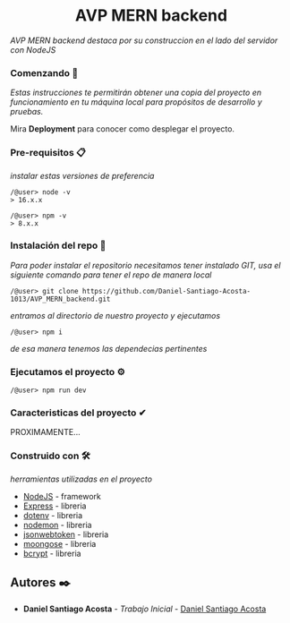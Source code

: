 <h1 align="center"> AVP MERN backend </h1>


_AVP MERN backend destaca por su construccion en el lado del servidor con NodeJS_

### Comenzando 🚀

_Estas instrucciones te permitirán obtener una copia del proyecto en funcionamiento en tu máquina local para propósitos de desarrollo y pruebas._

Mira **Deployment** para conocer como desplegar el proyecto.


### Pre-requisitos 📋

_instalar estas versiones de preferencia_

```
/@user> node -v
> 16.x.x
```

```
/@user> npm -v
> 8.x.x
```

### Instalación del repo 🔧

_Para poder instalar el repositorio necesitamos tener instalado GIT, usa el siguiente comando para tener el repo de manera local_

```
/@user> git clone https://github.com/Daniel-Santiago-Acosta-1013/AVP_MERN_backend.git
```

_entramos al directorio de nuestro proyecto y ejecutamos_

```
/@user> npm i 
```

_de esa manera tenemos las dependecias pertinentes_

### Ejecutamos el proyecto ⚙️
```
/@user> npm run dev
```

### Caracteristicas del proyecto ✔

PROXIMAMENTE...

### Construido con 🛠️

_herramientas utilizadas en el proyecto_

* [NodeJS](https://nodejs.org/es/) - framework 
* [Express](https://expressjs.com/) - libreria
* [dotenv](https://www.npmjs.com/package/dotenv) - libreria
* [nodemon](https://www.npmjs.com/package/nodemon) - libreria
* [jsonwebtoken](https://www.npmjs.com/package/jsonwebtoken) - libreria
* [moongose](https://mongoosejs.com/) - libreria
* [bcrypt](https://www.npmjs.com/package/bcrypt) - libreria 
       



## Autores ✒️

* **Daniel Santiago Acosta** - *Trabajo Inicial* - [Daniel Santiago Acosta](https://github.com/Daniel-Santiago-Acosta-1013)
